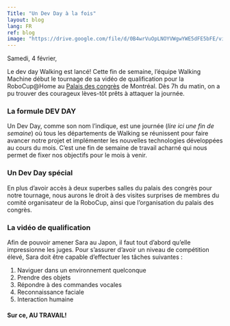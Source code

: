 ```yaml
---
Title: "Un Dev Day à la fois"
layout: blog
lang: FR
ref: blog
image: "https://drive.google.com/file/d/0B4wrVuOpLNOYVWgwYWE5dFE5bFE/view?usp=sharing"
---
```

Samedi, 4 février,

Le dev day Walking est lancé! Cette fin de semaine, l’équipe Walking Machine début le tournage de sa vidéo de qualification pour la RoboCup@Home au [Palais des congrès](http://congresmtl.com/) de Montréal. Dès 7h du matin, on a pu trouver des courageux lèves-tôt prêts à attaquer la journée.
### La formule DEV DAY
Un Dev Day, comme son nom l’indique, est une journée (*lire ici une fin de semaine*) où tous les départements de Walking se réunissent pour faire avancer notre projet et implémenter les nouvelles technologies développées au cours du mois. C’est une fin de semaine de travail acharné qui nous permet de fixer nos objectifs pour le mois à venir.
### Un Dev Day spécial
En plus d’avoir accès à deux superbes salles du palais des congrès pour notre tournage, nous aurons le droit à des visites surprises de membres du comité organisateur de la RoboCup, ainsi que l’organisation du palais des congrès.
### La vidéo de qualification
Afin de pouvoir amener Sara au Japon, il faut tout d’abord qu’elle impressionne les juges. Pour s’assurer d’avoir un niveau de compétition élevé, Sara doit être capable d’effectuer les tâches suivantes :
1.	Naviguer dans un environnement quelconque
2.	Prendre des objets
3.	Répondre à des commandes vocales
4.	Reconnaissance faciale
5.	Interaction humaine
#### Sur ce, AU TRAVAIL!
